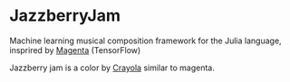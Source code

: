 # JazzberryJam
Machine learning musical composition framework for the Julia language, insprired by [Magenta](https://github.com/magenta) (TensorFlow)

Jazzberry jam is a color by [Crayola](https://www.crayola.com/explore-colors/jazzberry-jam.aspx) similar to magenta.
